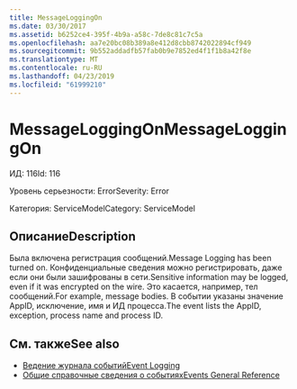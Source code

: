 ```yaml
---
title: MessageLoggingOn
ms.date: 03/30/2017
ms.assetid: b6252ce4-395f-4b9a-a58c-7de8c81c7c5a
ms.openlocfilehash: aa7e20bc08b389a8e412d8cbb8742022894cf949
ms.sourcegitcommit: 9b552addadfb57fab0b9e7852ed4f1f1b8a42f8e
ms.translationtype: MT
ms.contentlocale: ru-RU
ms.lasthandoff: 04/23/2019
ms.locfileid: "61999210"
---
```

# <a name="messageloggingon"></a><span data-ttu-id="b44b5-102">MessageLoggingOn</span><span class="sxs-lookup"><span data-stu-id="b44b5-102">MessageLoggingOn</span></span>
<span data-ttu-id="b44b5-103">ИД: 116</span><span class="sxs-lookup"><span data-stu-id="b44b5-103">Id: 116</span></span>  
  
 <span data-ttu-id="b44b5-104">Уровень серьезности: Error</span><span class="sxs-lookup"><span data-stu-id="b44b5-104">Severity: Error</span></span>  
  
 <span data-ttu-id="b44b5-105">Категория: ServiceModel</span><span class="sxs-lookup"><span data-stu-id="b44b5-105">Category: ServiceModel</span></span>  
  
## <a name="description"></a><span data-ttu-id="b44b5-106">Описание</span><span class="sxs-lookup"><span data-stu-id="b44b5-106">Description</span></span>  
 <span data-ttu-id="b44b5-107">Была включена регистрация сообщений.</span><span class="sxs-lookup"><span data-stu-id="b44b5-107">Message Logging has been turned on.</span></span> <span data-ttu-id="b44b5-108">Конфиденциальные сведения можно регистрировать, даже если они были зашифрованы в сети.</span><span class="sxs-lookup"><span data-stu-id="b44b5-108">Sensitive information may be logged, even if it was encrypted on the wire.</span></span> <span data-ttu-id="b44b5-109">Это касается, например, тел сообщений.</span><span class="sxs-lookup"><span data-stu-id="b44b5-109">For example, message bodies.</span></span> <span data-ttu-id="b44b5-110">В событии указаны значение AppID, исключение, имя и ИД процесса.</span><span class="sxs-lookup"><span data-stu-id="b44b5-110">The event lists the AppID, exception, process name and process ID.</span></span>  
  
## <a name="see-also"></a><span data-ttu-id="b44b5-111">См. также</span><span class="sxs-lookup"><span data-stu-id="b44b5-111">See also</span></span>

- [<span data-ttu-id="b44b5-112">Ведение журнала событий</span><span class="sxs-lookup"><span data-stu-id="b44b5-112">Event Logging</span></span>](../../../../../docs/framework/wcf/diagnostics/event-logging/index.md)
- [<span data-ttu-id="b44b5-113">Общие справочные сведения о событиях</span><span class="sxs-lookup"><span data-stu-id="b44b5-113">Events General Reference</span></span>](../../../../../docs/framework/wcf/diagnostics/event-logging/events-general-reference.md)
